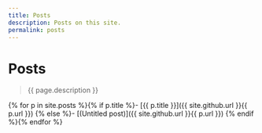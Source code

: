 ```yaml
---
title: Posts
description: Posts on this site.
permalink: posts
---
```


# Posts

> {{ page.description }}

{% for p in site.posts %}{% if p.title %}- [{{ p.title }}]({{ site.github.url }}{{ p.url }})
{% else %}- [(Untitled post)]({{ site.github.url }}{{ p.url }})
{% endif %}{% endfor %}
